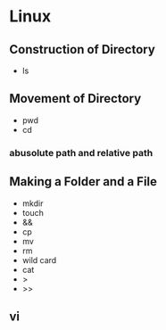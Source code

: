 # Linux  
## Construction of Directory  
- ls  
## Movement of Directory  
- pwd
- cd  
### abusolute path and relative path  
## Making a Folder and a File  
- mkdir  
- touch  
- &&  
- cp  
- mv  
- rm  
- wild card  
- cat  
- \>  
- \>>  
## vi


